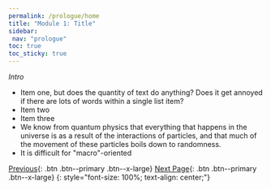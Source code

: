 ```yaml
---
permalink: /prologue/home
title: "Module 1: Title"
sidebar: 
 nav: "prologue"
toc: true
toc_sticky: true
---
```


*Intro*

* Item one, but does the quantity of text do anything? Does it get annoyed if there are lots of words within a single list item? 
* Item two
* Item three
* We know from quantum physics that everything that happens in the universe is as a result of the interactions of particles, and that much of the movement of these particles boils down to randomness.
* It is difficult for "macro"-oriented 

[Previous](#){: .btn .btn--primary .btn--x-large} [Next Page](turing){: .btn .btn--primary .btn--x-large}
{: style="font-size: 100%; text-align: center;"}


